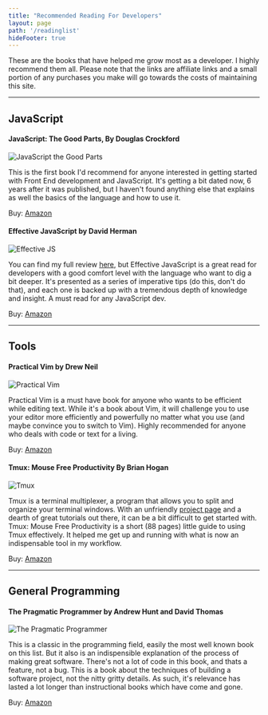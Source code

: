 ```yaml
---
title: "Recommended Reading For Developers"
layout: page
path: '/readinglist'
hideFooter: true
---
```



These are the books that have helped me grow most as a developer.  I highly recommend them all.  Please note that the links are affiliate links and a small portion of any purchases you make will go towards the costs of maintaining this site.

---

## JavaScript


#### JavaScript: The Good Parts, By Douglas Crockford

<span class="reading-img">
<img alt="JavaScript the Good Parts" src="goodparts.jpg">
</span>

This is the first book I'd recommend for anyone interested in getting started with Front End development and JavaScript.  It's getting a bit dated now, 6 years after it was published, but I haven't found anything else that explains as well the basics of the language and how to use it.

Buy: <a href="http://www.amazon.com/gp/product/0596517742/ref=as_li_tl?ie=UTF8&camp=1789&creative=390957&creativeASIN=0596517742&linkCode=as2&tag=benmccormicko-20&linkId=XZEWUV7PCEO7DNTY">Amazon</a><img src="http://ir-na.amazon-adsystem.com/e/ir?t=benmccormicko-20&l=as2&o=1&a=0596517742" width="1" height="1" border="0" alt="" style="border:none !important; margin:0px !important;" />



#### Effective JavaScript by David Herman

<span class="reading-img">
<img alt="Effective JS" src="effjs.jpg">
</span>

You can find my full review [here][effectivejs], but Effective JavaScript is a great read for developers with a good comfort level with the language who want to dig a bit deeper.  It's presented as a series of imperative tips (do this, don't do that), and each one is backed up with a tremendous depth of knowledge and insight.  A must read for any JavaScript dev.

Buy: <a href="http://www.amazon.com/gp/product/0321812182/ref=as_li_tl?ie=UTF8&camp=1789&creative=390957&creativeASIN=0321812182&linkCode=as2&tag=benmccormicko-20&linkId=HOPC6ZNKSVMH3NZ7">Amazon</a><img src="http://ir-na.amazon-adsystem.com/e/ir?t=benmccormicko-20&l=as2&o=1&a=0321812182" width="1" height="1" border="0" alt="" style="border:none !important; margin:0px !important;" />

---

## Tools



#### Practical Vim by Drew Neil

<span class="reading-img">
<img alt="Practical Vim" src="vim.jpg">
</span>

Practical Vim is a must have book for anyone who wants to be efficient while editing text.  While it's a book about Vim, it will challenge you to use your editor more efficiently and powerfully no matter what you use (and maybe convince you to switch to Vim).  Highly recommended for anyone who deals with code or text for a living.

Buy: <a href="http://www.amazon.com/gp/product/1934356980/ref=as_li_tl?ie=UTF8&camp=1789&creative=390957&creativeASIN=1934356980&linkCode=as2&tag=benmccormicko-20&linkId=FE3JFKHYVRYCUOVS">Amazon</a><img src="http://ir-na.amazon-adsystem.com/e/ir?t=benmccormicko-20&l=as2&o=1&a=1934356980" width="1" height="1" border="0" alt="" style="border:none !important; margin:0px !important;" />



#### Tmux: Mouse Free Productivity By Brian Hogan

<span class="reading-img">
<img alt="Tmux" src="tmux.jpg">
</span>

Tmux is a terminal multiplexer, a program that allows you to split and organize your terminal windows.  With an unfriendly [project page][tmuxpage] and a dearth of great tutorials out there, it can be a bit difficult to get started with.  Tmux: Mouse Free Productivity is a short (88 pages) little guide to using Tmux effectively.  It helped me get up and running with what is now an indispensable tool in my workflow.

Buy: <a href="http://www.amazon.com/gp/product/1934356964/ref=as_li_tl?ie=UTF8&camp=1789&creative=390957&creativeASIN=1934356964&linkCode=as2&tag=benmccormicko-20&linkId=ITHR5LSXMGMXCPS7">Amazon</a><img src="http://ir-na.amazon-adsystem.com/e/ir?t=benmccormicko-20&l=as2&o=1&a=1934356964" width="1" height="1" border="0" alt="" style="border:none !important; margin:0px !important;" />

---

## General Programming



#### The Pragmatic Programmer by Andrew Hunt and David Thomas

<span class="reading-img">
<img alt="The Pragmatic Programmer" src="pp.jpg">
</span>

This is a classic in the programming field, easily the most well known book on this list.  But it also is an indispensible explanation of the process of making great software.  There's not a lot of code in this book, and thats a feature, not a bug.  This is a book about the techniques of building a software project, not the nitty gritty details.  As such, it's relevance has lasted a lot longer than instructional books which have come and gone.

Buy: <a href="http://www.amazon.com/gp/product/020161622X/ref=as_li_tl?ie=UTF8&camp=1789&creative=390957&creativeASIN=020161622X&linkCode=as2&tag=benmccormicko-20&linkId=OGOUQY6XAPDGUA4T">Amazon</a><img src="http://ir-na.amazon-adsystem.com/e/ir?t=benmccormicko-20&l=as2&o=1&a=020161622X" width="1" height="1" border="0" alt="" style="border:none !important; margin:0px !important;" />


[effectivejs]:http://benmccormick.org/2013/01/06/book-review-effective-javascript/
[tmuxpage]: http://tmux.sourceforge.net/

